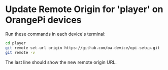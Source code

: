 # Update Remote Origin for 'player' on OrangePi devices

Run these commands in each device's terminal:

```bash
cd player
git remote set-url origin https://github.com/oa-device/opi-setup.git
git remote -v
```

The last line should show the new remote origin URL.
